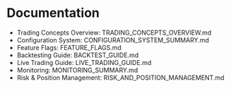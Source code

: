 # Documentation

- Trading Concepts Overview: TRADING_CONCEPTS_OVERVIEW.md
- Configuration System: CONFIGURATION_SYSTEM_SUMMARY.md
- Feature Flags: FEATURE_FLAGS.md
- Backtesting Guide: BACKTEST_GUIDE.md
- Live Trading Guide: LIVE_TRADING_GUIDE.md
- Monitoring: MONITORING_SUMMARY.md
- Risk & Position Management: RISK_AND_POSITION_MANAGEMENT.md